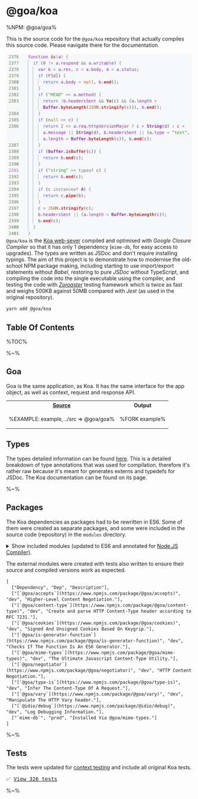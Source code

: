 # @goa/koa

%NPM: @goa/goa%

This is the source code for the `@goa/koa` repository that actually compiles this source code. Please navigate there for the documentation.

<img src="doc/ic.png" alt="Compiled Source Code In 2400 lines." align="right">

`@goa/koa` is the [Koa web-sever](https://koajs.com) compiled and optimised with _Google Closure Compiler_ so that it has only 1 dependency (`mime-db`, for easy access to upgrades). The types are written as JSDoc and don't require installing typings. The aim of this project is to demonstrate how to modernise the old-school NPM package making, including starting to use import/export statements without _Babel_, restoring to pure _JSDoc_ without TypeScript, and compiling the code into the single executable using the compiler, and testing the code with [_Zoroaster_](https://contexttesting.com) testing framework which is twice as fast and weighs 500KB against 50MB compared with _Jest_ (as used in the original repository).


<!-- therefore they work not just with TypeScript-based editors and don't require downloading additional data. -->

```sh
yarn add @goa/koa
```

## Table Of Contents

%TOC%

%~%

## Goa

Goa is the same application, as Koa. It has the same interface for the app object, as well as context, request and response API.

<table>
<!-- block-start -->
<tr><th><a href="example/index.js">Source</th><th>Output</th></tr>
<tr><td>

%EXAMPLE: example, ../src => @goa/goa%
</td>
<td>

%FORK example%
</td></tr>
</table>

## Types

The types detailed information can be found [here](doc/TYPES.md). This is a detailed breakdown of type annotations that was used for compilation, therefore it's rather raw because it's meant for generates externs and typedefs for JSDoc. The Koa documentation can be found on its page.

%~%

## Packages

The Koa dependencies as packages had to be rewritten in ES6. Some of them were created as separate packages, and some were included in the source code (repository) in the `modules` directory.

<details>
<summary>Show included modules (updated to ES6 and annotated for <a href="https://compiler.page">Node.JS Compiler)</a>.
</summary>

```table
[
  ["Dependency", "Type"],
  ["`cache-content-type`", "module"],
  ["`content-disposition`", "module"],
  ["`delegates`", "module"],
  ["`ee-first`", "module"],
  ["`error-inject`", "module"],
  ["`escape-html`", "module"],
  ["`fresh`", "module"],
  ["`http-assert`", "module"],
  ["`http-errors`", "module"],
  ["`koa-compose`", "module"],
  ["`koa-is-json`", "module"],
  ["`on-finished`", "module"],
  ["`only`", "module"],
  ["`parseurl`", "module"],
  ["`statuses`", "module"]
]
```
</details>

The external modules were created with tests also written to ensure their source and compiled versions work as expected.

```table
[
  ["Dependency", "Dep", "Description"],
  ["[`@goa/accepts`](https://www.npmjs.com/package/@goa/accepts)", "dev", "Higher-Level Content Negotiation."],
  ["[`@goa/content-type`](https://www.npmjs.com/package/@goa/content-type)", "dev", "Create and parse HTTP Content-Type header according to RFC 7231."],
  ["[`@goa/cookies`](https://www.npmjs.com/package/@goa/cookies)", "dev", "Signed And Unsigned Cookies Based On Keygrip."],
  ["[`@goa/is-generator-function`](https://www.npmjs.com/package/@goa/is-generator-function)", "dev", "Checks If The Function Is An ES6 Generator."],
  ["[`@goa/mime-types`](https://www.npmjs.com/package/@goa/mime-types)", "dev", "The Ultimate Javascript Content-Type Utility."],
  ["[`@goa/negotiator`](https://www.npmjs.com/package/@goa/negotiator)", "dev", "HTTP Content Negotiation."],
  ["[`@goa/type-is`](https://www.npmjs.com/package/@goa/type-is)", "dev", "Infer The Content-Type Of A Request."],
  ["[`@goa/vary`](https://www.npmjs.com/package/@goa/vary)", "dev", "Manipulate The HTTP Vary header."],
  ["[`@idio/debug`](https://www.npmjs.com/package/@idio/debug)", "dev", "Log Debugging Information."],
  ["`mime-db`", "prod", "Installed Via @goa/mime-types."]
]
```

%~%

## Tests

The tests were updated for [context testing](https://contexttesting.com) and include all original Koa tests.

<kbd>✅ [View 326 tests](/doc/TESTS.md)</kbd>

%~%